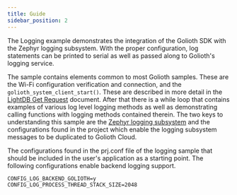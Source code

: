 ```yaml
---
title: Guide
sidebar_position: 2
---
```


The Logging example demonstrates the integration of the Golioth SDK with the Zephyr logging subsystem.  With the proper configuration, log statements can be printed to serial as well as passed along to Golioth's logging service.

The sample contains elements common to most Golioth samples.  These are the Wi-Fi configuration verification and connection, and the ```golioth_system_client_start()```. These are described in more detail in the [LightDB Get Request](https://docs.golioth.io/firmware/device-sdk/light-db/guide-lightdb-get/) document.  After that there is a while loop that contains examples of various log level logging methods as well as demonstrating calling functions with logging methods contained therein.  The two keys to understanding this sample are the [Zephyr logging subsystem](https://docs.zephyrproject.org/latest/reference/logging/index.html) and the configurations found in the project which enable the logging subsystem messages to be duplicated to Golioth Cloud.

The configurations found in the prj.conf file of the logging sample that should be included in the user's application as a starting point. The following configurations enable backend logging support.

```
CONFIG_LOG_BACKEND_GOLIOTH=y
CONFIG_LOG_PROCESS_THREAD_STACK_SIZE=2048
``` 
